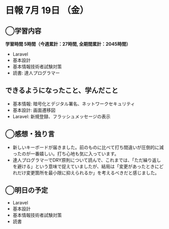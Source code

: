 # 日報  7月 19日 （金）

## ◯学習内容

**学習時間  5時間（今週累計：27時間, 全期間累計：2045時間）**

- Laravel
- 基本設計
- 基本情報技術者試験対策
- 読書: 達人プログラマー

## できるようになったこと、学んだこと

- 基本情報: 暗号化とデジタル署名、ネットワークセキュリティ
- 基本設計: 画面遷移図
- Laravel: 新規登録、フラッシュメッセージの表示

## ◯感想・独り言

- 新しいキーボードが届きました。前のものに比べて打ち間違いが圧倒的に減ったのが一番嬉しい。打ち心地も気に入っています。
- 達人プログラマーでDRY原則について読んで、これまでは、「ただ繰り返しを避ける」という意味で捉えていましたが、結局は「変更があったときにどれだけ変更箇所を最小限に抑えられるか」を考えるべきだと感じました。

## ◯明日の予定

- Laravel
- 基本設計
- 基本情報技術者試験対策
- 読書
